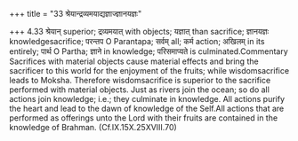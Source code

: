 +++
title = "33 श्रेयान्द्रव्यमयाद्यज्ञाज्ज्ञानयज्ञः"

+++
4.33 श्रेयान् superior; द्रव्यमयात् with objects; यज्ञात् than
sacrifice; ज्ञानयज्ञः knowledgesacrifice; परन्तप O Parantapa; सर्वम्
all; कर्म action; अखिलम् in its entirely; पार्थ O Partha; ज्ञाने in
knowledge; परिसमाप्यते is culminated.Commentary Sacrifices with material
objects cause material effects and bring the sacrificer to this world
for the enjoyment of the fruits; while wisdomsacrifice leads to Moksha.
Therefore wisdomsacrifice is superior to the sacrifice performed with
material objects. Just as rivers join the ocean; so do all actions join
knowledge; i.e.; they culminate in knowledge. All actions purify the
heart and lead to the dawn of knowledge of the Self.All actions that are
performed as offerings unto the Lord with their fruits are contained in
the knowledge of Brahman. (Cf.IX.15X.25XVIII.70)
